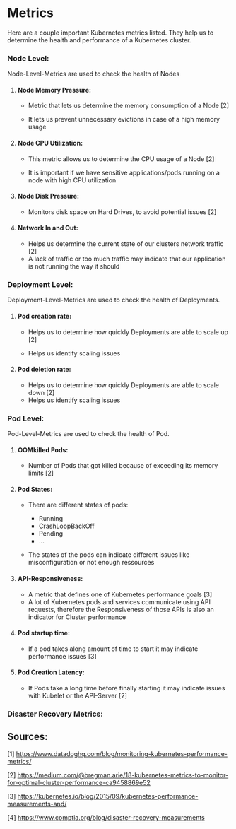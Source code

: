 # Metrics

Here are a couple important Kubernetes metrics listed. They help us to determine the health and performance of a Kubernetes cluster.



### Node Level:

Node-Level-Metrics are used to check the health of Nodes	

1. #### Node Memory Pressure:

   - Metric that lets us determine the memory consumption of a Node [2]

   - It lets us prevent unnecessary evictions in case of a high memory usage

     

2. #### Node CPU Utilization:

   - This metric allows us to determine the CPU usage of a Node [2]

   - It is important if we have sensitive applications/pods running on a node with high CPU utilization

     

3. #### Node Disk Pressure:

   - Monitors disk space on Hard Drives, to avoid potential issues [2]



4. #### Network In and Out:

   - Helps us determine the current state of our clusters network traffic [2]
   - A lack of traffic or too much traffic may indicate  that our application is not running the way it should



### Deployment Level:

Deployment-Level-Metrics are used to check the health of Deployments.

1. #### Pod creation rate:

   - Helps us to determine how quickly Deployments are able to scale up [2]

   - Helps us identify scaling issues

     

2. #### Pod deletion rate:

   - Helps us to determine how quickly Deployments are able to scale down [2]
   - Helps us identify scaling issues

   

### Pod Level:

Pod-Level-Metrics are used to check the health of Pod.

1. #### OOMkilled Pods:

   - Number of Pods that got killed because of exceeding its memory limits [2]

     

2. #### Pod States:

   - There are different states of pods:

     - Running
     - CrashLoopBackOff
     - Pending
     - ...
   
   - The states of the pods can indicate different issues like misconfiguration or not enough ressources 

   

3. #### API-Responsiveness:

   - A metric  that defines one of Kubernetes performance goals [3]
   - A lot of Kubernetes pods and services communicate using API requests, therefore the Responsiveness of those APIs is also an indicator for Cluster performance



4. #### Pod startup time:

   - If a pod takes along amount of time to start it may indicate performance issues [3]

     

5. #### Pod Creation Latency:

   - If Pods take a long time before finally starting it may indicate issues with Kubelet or the API-Server [2]




### Disaster Recovery Metrics:





## Sources:

[1]  https://www.datadoghq.com/blog/monitoring-kubernetes-performance-metrics/

[2] https://medium.com/@bregman.arie/18-kubernetes-metrics-to-monitor-for-optimal-cluster-performance-ca9458869e52

[3] https://kubernetes.io/blog/2015/09/kubernetes-performance-measurements-and/

[4] https://www.comptia.org/blog/disaster-recovery-measurements